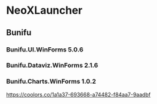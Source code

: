 # NeoXLauncher

## Bunifu

### Bunifu.UI.WinForms 5.0.6
### Bunifu.Dataviz.WinForms 2.1.6
### Bunifu.Charts.WinForms 1.0.2

https://coolors.co/1a1a37-693668-a74482-f84aa7-9aadbf